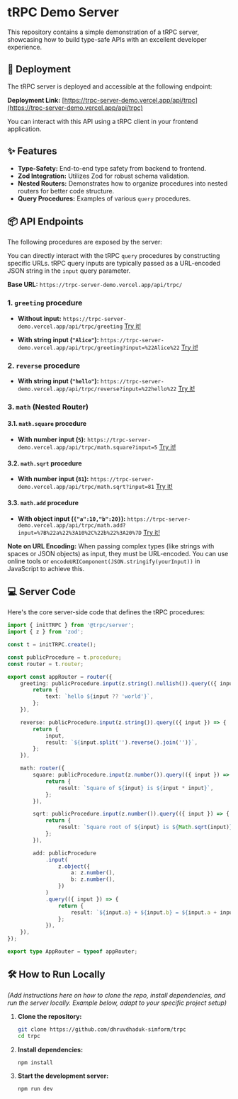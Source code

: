 # tRPC Demo Server

This repository contains a simple demonstration of a tRPC server, showcasing how to build type-safe APIs with an excellent developer experience.

## 🚀 Deployment

The tRPC server is deployed and accessible at the following endpoint:

**Deployment Link:** [https://trpc-server-demo.vercel.app/api/trpc](https://trpc-server-demo.vercel.app/api/trpc)

You can interact with this API using a tRPC client in your frontend application.

## ✨ Features

-   **Type-Safety:** End-to-end type safety from backend to frontend.
-   **Zod Integration:** Utilizes Zod for robust schema validation.
-   **Nested Routers:** Demonstrates how to organize procedures into nested routers for better code structure.
-   **Query Procedures:** Examples of various `query` procedures.

## 📦 API Endpoints

The following procedures are exposed by the server:

You can directly interact with the tRPC `query` procedures by constructing specific URLs. tRPC query inputs are typically passed as a URL-encoded JSON string in the `input` query parameter.

**Base URL:** `https://trpc-server-demo.vercel.app/api/trpc/`

### 1. `greeting` procedure

-   **Without input:**
    `https://trpc-server-demo.vercel.app/api/trpc/greeting`
    [Try it!](https://trpc-server-demo.vercel.app/api/trpc/greeting)

-   **With string input (`"Alice"`):**
    `https://trpc-server-demo.vercel.app/api/trpc/greeting?input=%22Alice%22`
    [Try it!](https://trpc-server-demo.vercel.app/api/trpc/greeting?input=%22Alice%22)

### 2. `reverse` procedure

-   **With string input (`"hello"`):**
    `https://trpc-server-demo.vercel.app/api/trpc/reverse?input=%22hello%22`
    [Try it!](https://trpc-server-demo.vercel.app/api/trpc/reverse?input=%22hello%22)

### 3. `math` (Nested Router)

#### 3.1. `math.square` procedure

-   **With number input (`5`):**
    `https://trpc-server-demo.vercel.app/api/trpc/math.square?input=5`
    [Try it!](https://trpc-server-demo.vercel.app/api/trpc/math.square?input=5)

#### 3.2. `math.sqrt` procedure

-   **With number input (`81`):**
    `https://trpc-server-demo.vercel.app/api/trpc/math.sqrt?input=81`
    [Try it!](https://trpc-server-demo.vercel.app/api/trpc/math.sqrt?input=81)

#### 3.3. `math.add` procedure

-   **With object input (`{"a":10,"b":20}`):**
    `https://trpc-server-demo.vercel.app/api/trpc/math.add?input=%7B%22a%22%3A10%2C%22b%22%3A20%7D`
    [Try it!](https://trpc-server-demo.vercel.app/api/trpc/math.add?input=%7B%22a%22%3A10%2C%22b%22%3A20%7D)

**Note on URL Encoding:** When passing complex types (like strings with spaces or JSON objects) as input, they must be URL-encoded. You can use online tools or `encodeURIComponent(JSON.stringify(yourInput))` in JavaScript to achieve this.

## 💻 Server Code

Here's the core server-side code that defines the tRPC procedures:

```typescript
import { initTRPC } from '@trpc/server';
import { z } from 'zod';

const t = initTRPC.create();

const publicProcedure = t.procedure;
const router = t.router;

export const appRouter = router({
    greeting: publicProcedure.input(z.string().nullish()).query(({ input }) => {
        return {
            text: `hello ${input ?? 'world'}`,
        };
    }),

    reverse: publicProcedure.input(z.string()).query(({ input }) => {
        return {
            input,
            result: `${input.split('').reverse().join('')}`,
        };
    }),

    math: router({
        square: publicProcedure.input(z.number()).query(({ input }) => {
            return {
                result: `Square of ${input} is ${input * input}`,
            };
        }),

        sqrt: publicProcedure.input(z.number()).query(({ input }) => {
            return {
                result: `Square root of ${input} is ${Math.sqrt(input)}`,
            };
        }),

        add: publicProcedure
            .input(
                z.object({
                    a: z.number(),
                    b: z.number(),
                })
            )
            .query(({ input }) => {
                return {
                    result: `${input.a} + ${input.b} = ${input.a + input.b}`,
                };
            }),
    }),
});

export type AppRouter = typeof appRouter;
```

## 🛠️ How to Run Locally

_(Add instructions here on how to clone the repo, install dependencies, and run the server locally. Example below, adapt to your specific project setup)_

1.  **Clone the repository:**
    ```bash
    git clone https://github.com/dhruvdhaduk-simform/trpc
    cd trpc
    ```
2.  **Install dependencies:**
    ```bash
    npm install
    ```
3.  **Start the development server:**
    ```bash
    npm run dev
    ```
